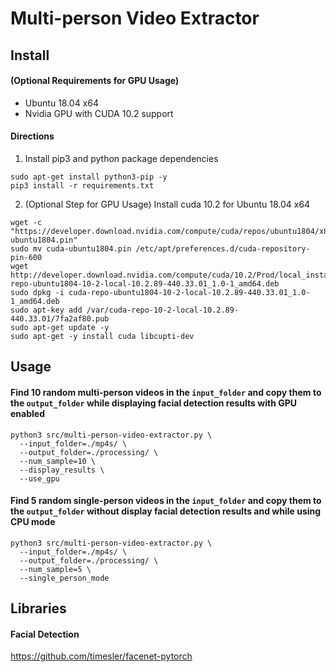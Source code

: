 # Multi-person Video Extractor

## Install

#### (Optional Requirements for GPU Usage)
 - Ubuntu 18.04 x64
 - Nvidia GPU with CUDA 10.2 support

#### Directions
1. Install pip3 and python package dependencies
```
sudo apt-get install python3-pip -y
pip3 install -r requirements.txt
```
2. (Optional Step for GPU Usage) Install cuda 10.2 for Ubuntu 18.04 x64
```
wget -c "https://developer.download.nvidia.com/compute/cuda/repos/ubuntu1804/x86_64/cuda-ubuntu1804.pin"
sudo mv cuda-ubuntu1804.pin /etc/apt/preferences.d/cuda-repository-pin-600
wget http://developer.download.nvidia.com/compute/cuda/10.2/Prod/local_installers/cuda-repo-ubuntu1804-10-2-local-10.2.89-440.33.01_1.0-1_amd64.deb
sudo dpkg -i cuda-repo-ubuntu1804-10-2-local-10.2.89-440.33.01_1.0-1_amd64.deb
sudo apt-key add /var/cuda-repo-10-2-local-10.2.89-440.33.01/7fa2af80.pub
sudo apt-get update -y
sudo apt-get -y install cuda libcupti-dev
```

## Usage

#### Find 10 random multi-person videos in the ```input_folder``` and copy them to the ```output_folder``` while displaying facial detection results with GPU enabled

```
python3 src/multi-person-video-extractor.py \
  --input_folder=./mp4s/ \
  --output_folder=./processing/ \
  --num_sample=10 \
  --display_results \
  --use_gpu
```

#### Find 5 random single-person videos in the ```input_folder``` and copy them to the ```output_folder``` without display facial detection results and while using CPU mode

```
python3 src/multi-person-video-extractor.py \
  --input_folder=./mp4s/ \
  --output_folder=./processing/ \
  --num_sample=5 \
  --single_person_mode
```

## Libraries

#### Facial Detection
https://github.com/timesler/facenet-pytorch
